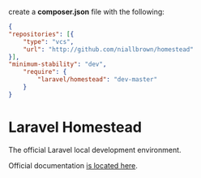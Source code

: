 
create a <b>composer.json</b> file with the following:
```json
{
"repositories": [{
    "type": "vcs",
    "url": "http://github.com/niallbrown/homestead"
}],
"minimum-stability": "dev",
    "require": {
        "laravel/homestead": "dev-master"
    }
}
```
# Laravel Homestead

The official Laravel local development environment.

Official documentation [is located here](http://laravel.com/docs/homestead).
